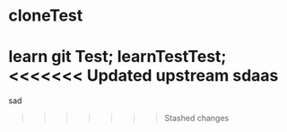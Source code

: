 # cloneTest
learn git Test;
learnTestTest;
<<<<<<< Updated upstream
sdaas
=======
sad
>>>>>>> Stashed changes
